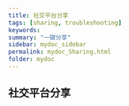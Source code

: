 ```yaml
---
title: 社交平台分享
tags: [sharing, troubleshooting]
keywords:
summary: "一键分享"
sidebar: mydoc_sidebar
permalink: mydoc_Sharing.html
folder: mydoc
---
```


## 社交平台分享

&ensp;&ensp;&ensp;&ensp;